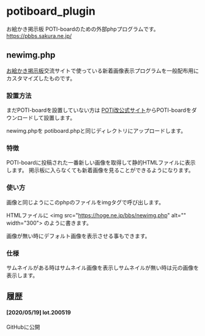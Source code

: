 # potiboard_plugin
お絵かき掲示板 POTI-boardのための外部phpプログラムです。 https://pbbs.sakura.ne.jp/

## newimg.php

[お絵かき掲示板](https://pbbs.sakura.ne.jp/)交流サイトで使っている新着画像表示プログラムを一般配布用にカスタマイズしたものです。

### 設置方法

まだPOTI-boardを設置していない方は
[POTI改公式サイト](https://poti-k.info/)からPOTI-boardをダウンロードして設置します。

newimg.phpを
potiboard.phpと同じディレクトリにアップロードします。

### 特徴

POTI-boardに投稿された一番新しい画像を取得して静的HTMLファイルに表示します。
掲示板に入らなくても新着画像を見ることができるようになります。

### 使い方
画像と同じようにこのphpのファイルをimgタグで呼び出します。

HTMLファイルに
&lt;img src=&quot;https://hoge.ne.jp/bbs/newimg.php&quot; alt=&quot;&quot; width=&quot;300&quot;&gt;
のように書きます。

画像が無い時にデフォルト画像を表示させる事もできます。

### 仕様

サムネイルがある時はサムネイル画像を表示しサムネイルが無い時は元の画像を表示します。

## 履歴
#### [2020/05/19] lot.200519
GitHubに公開
